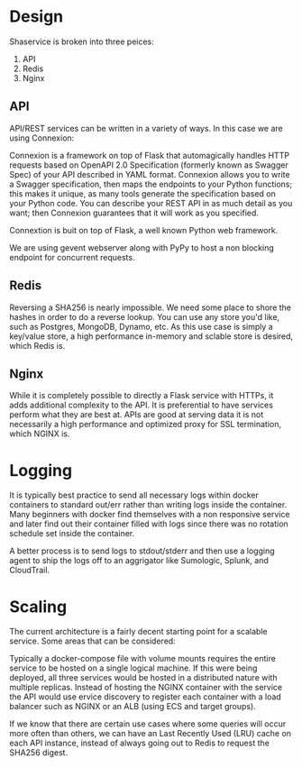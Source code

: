 # Design
Shaservice is broken into three peices:
 1) API
 2) Redis
 3) Nginx

## API
API/REST services can be written in a variety of ways. In this case we are using Connexion:

Connexion is a framework on top of Flask that automagically handles HTTP requests based on OpenAPI 2.0 Specification (formerly known as Swagger Spec) of your API described in YAML format. Connexion allows you to write a Swagger specification, then maps the endpoints to your Python functions; this makes it unique, as many tools generate the specification based on your Python code. You can describe your REST API in as much detail as you want; then Connexion guarantees that it will work as you specified.

Connextion is buit on top of Flask, a well known Python web framework.

We are using gevent webserver along with PyPy to host a non blocking endpoint for concurrent requests.

## Redis
Reversing a SHA256 is nearly impossible.  We need some place to shore the hashes in order to do a reverse lookup.  You can use any store you'd like, such as Postgres, MongoDB, Dynamo, etc.  As this use case is simply a key/value store, a high performance in-memory and sclable store is desired, which Redis is.

## Nginx
While it is completely possible to directly a Flask service with HTTPs, it adds additional complexity to the API. It is preferential to have services perform what they are best at.  APIs are good at serving data it is not necessarily a high performance and optimized proxy for SSL termination, which NGINX is.

# Logging
It is typically best practice to send all necessary logs within docker containers to standard out/err rather than writing logs inside the container.  Many beginners with docker find themselves with a non responsive service and later find out their container filled with logs since there was no rotation schedule set inside the container. 

A better process is to send logs to stdout/stderr and then use a logging agent to ship the logs off to an aggrigator like Sumologic, Splunk, and CloudTrail.

# Scaling
The current architecture is a fairly decent starting point for a scalable service.  Some areas that can be considered:

Typically a docker-compose file with volume mounts requires the entire service to be hosted on a single logical machine.  If this were being deployed, all three services would be hosted in a distributed nature with multiple replicas.  Instead of hosting the NGINX container with the service the API would use ervice discovery to register each container with a load balancer such as NGINX or an ALB (using ECS and target groups).

If we know that there are certain use cases where some queries will occur more often than others, we can have an Last Recently Used (LRU) cache on each API instance, instead of always going out to Redis to request the SHA256 digest.